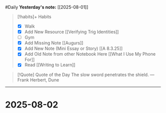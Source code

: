 #Daily
**Yesterday's note:** [[2025-08-01]]

> [!habits]+ Habits 
>- [x] Walk 
>- [x] Add New Resource [[Verifying Trig Identities]]
> - [ ] Gym 
> - [x] Add Missing Note [[Augurs]]
> - [x] Add New Note (Mini Essay or Story) [[A 8.3.25]]
> - [x] Add Old Note from other Notebook Here [[What I Use My Phone For]]
> - [x] Read [[Writing to Learn]]

> [!Quote]  Quote of the Day
> The slow sword penetrates the shield.
> — Frank Herbert, Dune


<hr>

# 2025-08-02

